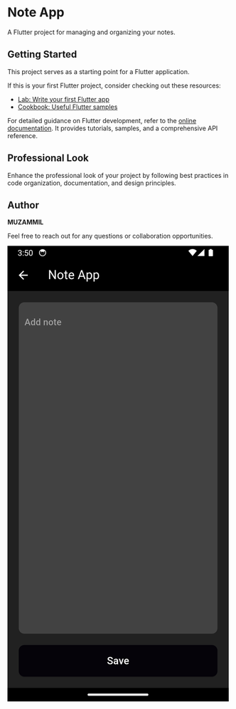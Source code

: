 # Note App

A Flutter project for managing and organizing your notes.

## Getting Started

This project serves as a starting point for a Flutter application.

If this is your first Flutter project, consider checking out these resources:

- [Lab: Write your first Flutter app](https://docs.flutter.dev/get-started/codelab)
- [Cookbook: Useful Flutter samples](https://docs.flutter.dev/cookbook)

For detailed guidance on Flutter development, refer to the [online documentation](https://docs.flutter.dev/). It provides tutorials, samples, and a comprehensive API reference.

## Professional Look

Enhance the professional look of your project by following best practices in code organization, documentation, and design principles.

## Author

**MUZAMMIL**

Feel free to reach out for any questions or collaboration opportunities.

![Project Image](assets/images/project_screenshot.png)

